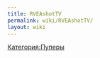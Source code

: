 ```yaml
---
title: RVEAshotTV
permalink: wiki/RVEAshotTV/
layout: wiki
---
```


[Категория:Пуперы](Категория:Пуперы "wikilink")
